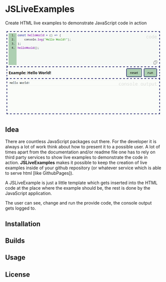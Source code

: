 # JSLiveExamples
Create HTML live examples to demonstrate JavaScript code in action

![JSLiveExamples Image](https://raw.githubusercontent.com/UmamiAppearance/JSLiveExamples/main/media/JSLiveExamples.gif)

## Idea
There are countless JavaScript packages out there. For the developer it is always a lot of work think about how to present it to a possible user. A lot of times apart from the documentation and/or readme file one has to rely on third party services to show live examples to demonstrate the code in action. **JSLiveExamples** makes it possible to keep the creation of live examples inside of your github repository (or whatever service which is able to serve html [like GithubPages]).  
  
A JSLiveExample is just a little template which gets inserted into the HTML code at the place where the example should be, the rest is done by the JavaScript application.  
  
The user can see, change and run the provide code, the console output gets logged to.

## Installation

## Builds

## Usage

## License
